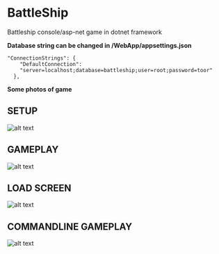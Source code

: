# BattleShip
Battleship console/asp-net game in dotnet framework

**Database string can be changed in /WebApp/appsettings.json**

```
"ConnectionStrings": {
    "DefaultConnection":
    "server=localhost;database=battleship;user=root;password=toor"
  },
```

**Some photos of game**
## SETUP
![alt text](https://i.imgur.com/p22hUCz.jpg)

## GAMEPLAY
![alt text](https://i.imgur.com/WKnVgAH.jpg)

## LOAD SCREEN
![alt text](https://i.imgur.com/hrvpuaa.jpg)

## COMMANDLINE GAMEPLAY
![alt text](https://i.imgur.com/mWQ9g9n.jpg)
